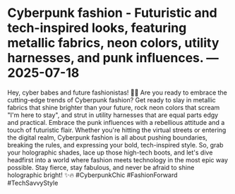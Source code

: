 # Cyberpunk fashion - Futuristic and tech-inspired looks, featuring metallic fabrics, neon colors, utility harnesses, and punk influences. — 2025-07-18

Hey, cyber babes and future fashionistas! 🌟💥 Are you ready to embrace the cutting-edge trends of Cyberpunk fashion? Get ready to slay in metallic fabrics that shine brighter than your future, rock neon colors that scream "I'm here to stay", and strut in utility harnesses that are equal parts edgy and practical. Embrace the punk influences with a rebellious attitude and a touch of futuristic flair. Whether you're hitting the virtual streets or entering the digital realm, Cyberpunk fashion is all about pushing boundaries, breaking the rules, and expressing your bold, tech-inspired style. So, grab your holographic shades, lace up those high-tech boots, and let's dive headfirst into a world where fashion meets technology in the most epic way possible. Stay fierce, stay fabulous, and never be afraid to shine holographic bright! ✨🔥 #CyberpunkChic #FashionForward #TechSavvyStyle